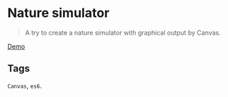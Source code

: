 # Nature simulator

> A try to create a nature simulator with graphical output by Canvas.

[Demo](https://codesandbox.io/s/github/ahtohbi4/nature-simulator)

## Tags

`Canvas`, `es6`.
